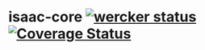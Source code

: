 # isaac-core [![wercker status](https://app.wercker.com/status/800ab4d210bdb25189a893cbf204d1e8/s/master "wercker status")](https://app.wercker.com/project/bykey/800ab4d210bdb25189a893cbf204d1e8) [![Coverage Status](https://coveralls.io/repos/github/agauniyal/isaac-core/badge.svg?branch=HEAD)](https://coveralls.io/github/agauniyal/isaac-core?branch=HEAD)
